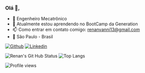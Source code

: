 ### Olá 👋,
- :briefcase: Engenheiro Mecatrônico
- 🌱 Atualmente estou aprendendo no BootCamp da Generation 
- 📫 Como entrar em contato comigo: renanvanni13@gmail.com
- :round_pushpin: São Paulo - Brasil
<!--
**renanvanni/renanvanni** is a ✨ _special_ ✨ repository because its `README.md` (this file) appears on your GitHub profile.

Here are some ideas to get you started:

- 🔭 I’m currently working on ...
- 🌱 I’m currently learning ...
- 👯 I’m looking to collaborate on ...
- 🤔 I’m looking for help with ...
- 💬 Ask me about ...
- 📫 How to reach me: ...
- 😄 Pronouns: ...
- ⚡ Fun fact: ...
-->
[![Github](https://img.shields.io/badge/-Github-000?style=flat-square&logo=Github&logoColor=white&link=https://github.com/renanvanni)](https://github.com/renanvanni)
[![Linkedin](https://img.shields.io/badge/-LinkedIn-blue?style=flat-square&logo=Linkedin&logoColor=white&link=https://www.linkedin.com/in/renan-gonçalves-vanni-268b08168//)](https://www.linkedin.com/in/renan-gonçalves-vanni-268b08168//)

![Renan's Git Hub Status](https://github-readme-stats.vercel.app/api?username=renanvanni&show_icons=true&theme=highcontrast)
![Top Langs](https://github-readme-stats.vercel.app/api/top-langs/?username=renanvanni&theme=highcontrast)

![Profile views](https://gpvc.arturio.dev/renanvanni)
